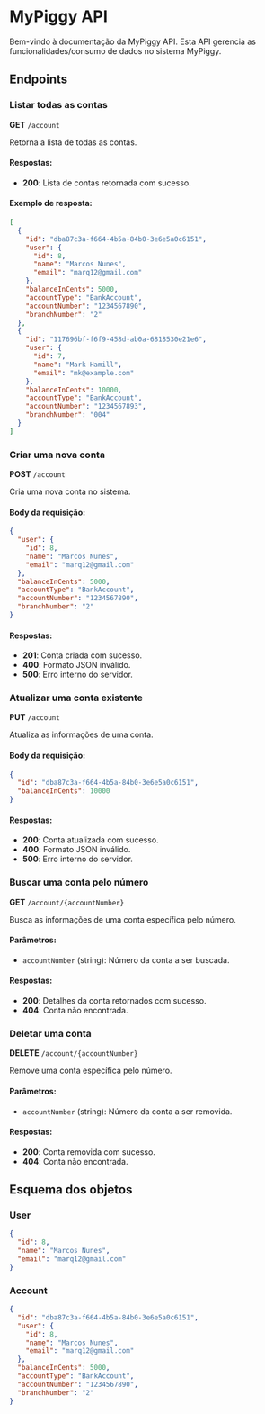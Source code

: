 # MyPiggy API

Bem-vindo à documentação da MyPiggy API. Esta API gerencia as funcionalidades/consumo de dados no sistema MyPiggy.

## Endpoints

### Listar todas as contas

**GET** `/account`

Retorna a lista de todas as contas.

#### Respostas:
- **200**: Lista de contas retornada com sucesso.

#### Exemplo de resposta:
```json
[
  {
    "id": "dba87c3a-f664-4b5a-84b0-3e6e5a0c6151",
    "user": {
      "id": 8,
      "name": "Marcos Nunes",
      "email": "marq12@gmail.com"
    },
    "balanceInCents": 5000,
    "accountType": "BankAccount",
    "accountNumber": "1234567890",
    "branchNumber": "2"
  },
  {
    "id": "117696bf-f6f9-458d-ab0a-6818530e21e6",
    "user": {
      "id": 7,
      "name": "Mark Hamill",
      "email": "mk@example.com"
    },
    "balanceInCents": 10000,
    "accountType": "BankAccount",
    "accountNumber": "1234567893",
    "branchNumber": "004"
  }
]
```

### Criar uma nova conta

**POST** `/account`

Cria uma nova conta no sistema.

#### Body da requisição:
```json
{
  "user": {
    "id": 8,
    "name": "Marcos Nunes",
    "email": "marq12@gmail.com"
  },
  "balanceInCents": 5000,
  "accountType": "BankAccount",
  "accountNumber": "1234567890",
  "branchNumber": "2"
}
```

#### Respostas:
- **201**: Conta criada com sucesso.
- **400**: Formato JSON inválido.
- **500**: Erro interno do servidor.

### Atualizar uma conta existente

**PUT** `/account`

Atualiza as informações de uma conta.

#### Body da requisição:
```json
{
  "id": "dba87c3a-f664-4b5a-84b0-3e6e5a0c6151",
  "balanceInCents": 10000
}
```

#### Respostas:
- **200**: Conta atualizada com sucesso.
- **400**: Formato JSON inválido.
- **500**: Erro interno do servidor.

### Buscar uma conta pelo número

**GET** `/account/{accountNumber}`

Busca as informações de uma conta específica pelo número.

#### Parâmetros:
- `accountNumber` (string): Número da conta a ser buscada.

#### Respostas:
- **200**: Detalhes da conta retornados com sucesso.
- **404**: Conta não encontrada.

### Deletar uma conta

**DELETE** `/account/{accountNumber}`

Remove uma conta específica pelo número.

#### Parâmetros:
- `accountNumber` (string): Número da conta a ser removida.

#### Respostas:
- **200**: Conta removida com sucesso.
- **404**: Conta não encontrada.

## Esquema dos objetos

### User
```json
{
  "id": 8,
  "name": "Marcos Nunes",
  "email": "marq12@gmail.com"
}
```

### Account
```json
{
  "id": "dba87c3a-f664-4b5a-84b0-3e6e5a0c6151",
  "user": {
    "id": 8,
    "name": "Marcos Nunes",
    "email": "marq12@gmail.com"
  },
  "balanceInCents": 5000,
  "accountType": "BankAccount",
  "accountNumber": "1234567890",
  "branchNumber": "2"
}
```

